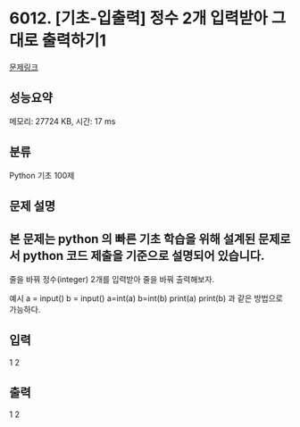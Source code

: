 # 6012. [기초-입출력] 정수 2개 입력받아 그대로 출력하기1

[문제링크](https://codeup.kr/problem.php?id=6012)

## 성능요약

메모리: 27724 KB, 시간: 17 ms

## 분류

Python 기초 100제

## 문제 설명

본 문제는 python 의 빠른 기초 학습을 위해 설계된 문제로서 python 코드 제출을 기준으로 설명되어 있습니다. 
------

줄을 바꿔 정수(integer) 2개를 입력받아 줄을 바꿔 출력해보자.

예시
a = input() 
b = input()
a=int(a)
b=int(b)
print(a)
print(b)
과 같은 방법으로 가능하다.

## 입력

1
2

## 출력

1
2